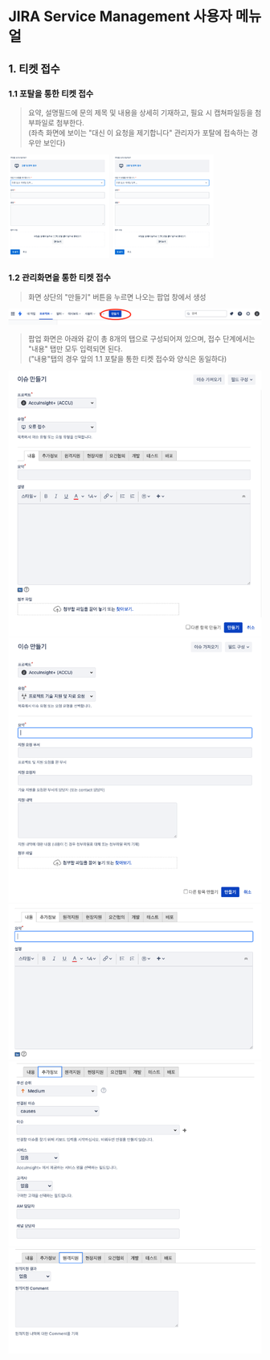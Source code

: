 # JIRA Service Management 사용자 메뉴얼

## 1. 티켓 접수

### 1.1 포탈을 통한 티켓 접수
> 요약, 설명필드에 문의 제목 및 내용을 상세히 기재하고, 필요 시 캡쳐파일등을 첨부파일로 첨부한다.<br>
  (좌측 화면에 보이는 "대신 이 요청을 제기합니다" 관리자가 포탈에 접속하는 경우만 보인다)
<kbd>
    <img src = ./images/user_001.png width=200>
</kbd>
<kbd>
    <img src = ./images/user_001.png width=200>
</kbd>

### 1.2 관리화면을 통한 티켓 접수
> 화면 상단의 "만들기" 버튼을 누르면 나오는 팝업 창에서 생성
<kbd>
    <img src = ./images/user_002.png>
</kbd>

> 팝업 화면은 아래와 같이 총 8개의 탭으로 구성되어져 있으며, 접수 단계에서는 "내용" 탭만 모두 입력되면 된다.<br>
  ("내용"탭의 경우 앞의 1.1 포탈을 통한 티켓 접수와 양식은 동일하다)
<kbd>
    <img src = ./images/user_003.png>
</kbd>

<kbd>
    <img src = ./images/user_004.png>
</kbd>

<kbd>
    <img src = ./images/user_005.png>
</kbd>

<kbd>
    <img src = ./images/user_006.png>
</kbd>
<kbd>
    <img src = ./images/user_007.png>
</kbd>